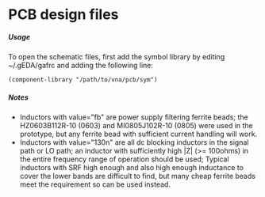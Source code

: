# PCB design files
##### Usage
To open the schematic files, first add the symbol library by editing ~/.gEDA/gafrc and adding the following line:
```
(component-library "/path/to/vna/pcb/sym")
```
##### Notes
* Inductors with value="fb" are power supply filtering ferrite beads; the HZ0603B112R-10 (0603) and MI0805J102R-10 (0805) were used in the prototype, but any ferrite bead with sufficient current handling will work.
* Inductors with value="130n" are all dc blocking inductors in the signal path or LO path; an inductor with sufficiently high |Z| (>= 100ohms) in the entire frequency range of operation should be used; Typical inductors with SRF high enough and also high enough inductance to cover the lower bands are difficult to find, but many cheap ferrite beads meet the requirement so can be used instead.
